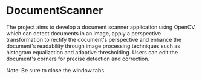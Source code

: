 # DocumentScanner

The project aims to develop a document scanner application using OpenCV, which can detect documents in an image, apply a perspective transformation to rectify the document's perspective and enhance the document's readability through image processing techniques such as histogram equalization and adaptive thresholding. Users can edit the document's corners for precise detection and correction.

Note: Be sure to close the window tabs
